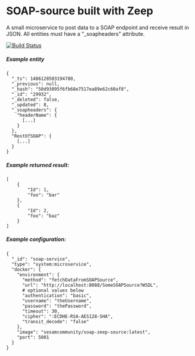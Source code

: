 # SOAP-source built with Zeep

A small microservice to post data to a SOAP endpoint and receive result in JSON.
All entities must have a "_soapheaders" attribute.

[![Build Status](https://travis-ci.org/sesam-community/sesam-soap-zeep-source.svg?branch=master)](https://travis-ci.org/sesam-community/sesam-soap-zeep-source)

##### Example entity
```
{
  "_ts": 1486128503194780,
  "_previous": null,
  "_hash": "50d93095f6fb68e7517ea89e62c60af8",
  "_id": "29932",
  "_deleted": false,
  "_updated": 8,
  "_soapheaders": {
    "headerName": {
      [...]
    }
  },
  "RestOfSOAP": {
    [...]
  }
}
```
##### Example returned result:
```
[
    {
        "Id": 1,
        "foo": "bar"
    },
    {
        "Id": 2,
        "foo": "baz"
    }
]
```
##### Example configuration:

```
{
  "_id": "soap-service",
  "type": "system:microservice",
  "docker": {
    "environment": {
      "method": "fetchDataFromSOAPSource",
      "url": "http://localhost:8088/SomeSOAPSource?WSDL",
      # optional values below
      "authentication": "basic",
      "username": "theUsername",
      "password": "thePassword",
      "timeout": 30,
      "cipher": ":ECDHE-RSA-AES128-SHA",
      "transit_decode": "false"
    },
    "image": "sesamcommunity/soap-zeep-source:latest",
    "port": 5001
  }
}
```


